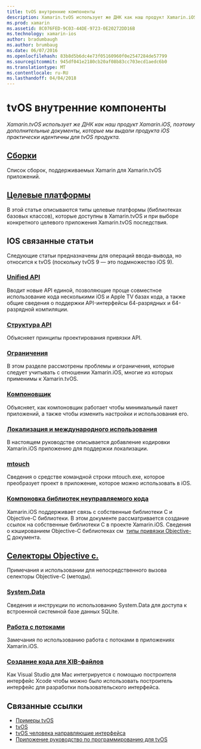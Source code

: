 ```yaml
---
title: tvOS внутренние компоненты
description: Xamarin.tvOS использует же ДНК как наш продукт Xamarin.iOS, поэтому дополнительные документы, которые мы выдали продукта iOS практически идентичны для tvOS продукта.
ms.prod: xamarin
ms.assetid: 8C076FED-9C03-44DE-9723-0E20272DD16B
ms.technology: xamarin-ios
author: bradumbaugh
ms.author: brumbaug
ms.date: 06/07/2016
ms.openlocfilehash: 83b8d5b6dc4e73f05160960f0e2547284de57799
ms.sourcegitcommit: 945df041e2180cb20af08b83cc703ecd1aedc6b0
ms.translationtype: MT
ms.contentlocale: ru-RU
ms.lasthandoff: 04/04/2018
---
```

# <a name="tvos-internals"></a>tvOS внутренние компоненты

_Xamarin.tvOS использует же ДНК как наш продукт Xamarin.iOS, поэтому дополнительные документы, которые мы выдали продукта iOS практически идентичны для tvOS продукта._


##  <a name="assembliesiostvosinternalsassembliesmd"></a>[Сборки](~/ios/tvos/internals/assemblies.md)

Список сборок, поддерживаемых Xamarin для Xamarin.tvOS приложений.

##  <a name="target-frameworksiostvosinternalsframeworksmd"></a>[Целевые платформы](~/ios/tvos/internals/frameworks.md)

В этой статье описываются типы целевые платформы (библиотеках базовых классов), которые доступны в Xamarin.tvOS и при выборе конкретного целевого приложения Xamarin.tvOS последствия.

## <a name="related-ios-articles"></a>IOS связанные статьи

Следующие статьи предназначены для операций ввода-вывода, но относится к tvOS (поскольку tvOS 9 — это подмножество iOS 9).

###  <a name="unified-apicross-platformmaciosunifiedindexmd"></a>[Unified API](~/cross-platform/macios/unified/index.md)

Вводит новые API единой, позволяющие проще совместное использование кода несколькими iOS и Apple TV базах кода, а также общие сведения о поддержки API-интерфейсы 64-разрядных и 64-разрядной компиляции.  

###  <a name="api-designiosinternalsapi-designindexmd"></a>[Структура API](~/ios/internals/api-design/index.md)

Объясняет принципы проектирования привязки API.

###  <a name="limitationsiosinternalslimitationsmd"></a>[Ограничения](~/ios/internals/limitations.md)

В этом разделе рассмотрены проблемы и ограничения, которые следует учитывать с отношении Xamarin.iOS, многие из которых применимы к Xamarin.tvOS.

###  <a name="linkeriosdeploy-testlinkermd"></a>[Компоновщик](~/ios/deploy-test/linker.md)

Объясняет, как компоновщик работает чтобы минимальный пакет приложений, а также чтобы изменить настройки и использования его.

###  <a name="localization-and-internationalizationiosapp-fundamentalslocalizationindexmd"></a>[Локализация и международного использования](~/ios/app-fundamentals/localization/index.md)

В настоящем руководстве описывается добавление кодировки Xamarin.iOS приложению для поддержки локализации.

###  <a name="mtouchiosdeploy-testmtouchmd"></a>[mtouch](~/ios/deploy-test/mtouch.md)

Сведения о средстве командной строки mtouch.exe, которое преобразует проект в приложение, которое можно использовать в iOS.

###  <a name="linking-native-librariesiosplatformnative-interopmd"></a>[Компоновка библиотек неуправляемого кода](~/ios/platform/native-interop.md)

Xamarin.iOS поддерживает связь с собственные библиотеки C и Objective-C библиотеки. В этом документе рассматривается создание ссылок на собственные библиотеки C в проекте Xamarin.iOS. Сведения о кэшированием Objective-C библиотеках см&nbsp; [типы привязки Objective-C](~/ios/platform/binding-objective-c/index.md)&nbsp;документа.

##  <a name="objective-c-selectorsiosinternalsobjective-c-selectorsmd"></a>[Селекторы Objective c.](~/ios/internals/objective-c-selectors.md)

Примечания и использовании для непосредственного вызова селекторы Objective-C (методы).

###  <a name="systemdataiosdata-cloudsystemdatamd"></a>[System.Data](~/ios/data-cloud/system.data.md)

Сведения и инструкции по использованию System.Data для доступа к встроенной системной базе данных SQLite.

###  <a name="threadingiosapp-fundamentalsthreadingmd"></a>[Работа с потоками](~/ios/app-fundamentals/threading.md)

Замечания по использованию работа с потоками в приложениях Xamarin.iOS.

###  <a name="xib-code-generationiosinternalsxib-code-generationmd"></a>[Создание кода для XIB-файлов](~/ios/internals/xib-code-generation.md)

Как Visual Studio для Mac интегрируется с помощью построителя интерфейс Xcode чтобы можно было использовать построитель интерфейс для разработки пользовательского интерфейса.



## <a name="related-links"></a>Связанные ссылки

- [Примеры tvOS](https://developer.xamarin.com/samples/tvos/all/)
- [tvOS](https://developer.apple.com/tvos/)
- [tvOS человека направляющие интерфейса](https://developer.apple.com/tvos/human-interface-guidelines/)
- [Приложение руководство по программированию для tvOS](https://developer.apple.com/library/prerelease/tvos/documentation/General/Conceptual/AppleTV_PG/)
